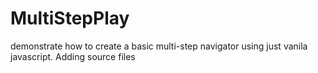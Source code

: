 # MultiStepPlay
demonstrate how to create a basic multi-step navigator using just vanila javascript. Adding source files
